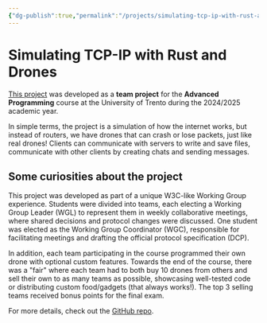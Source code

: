 ```yaml
---
{"dg-publish":true,"permalink":"/projects/simulating-tcp-ip-with-rust-and-drones/","created":"2025-03-29T18:10:42.522+01:00","updated":"2025-10-01T03:35:15.894+02:00"}
---
```


# Simulating TCP-IP with Rust and Drones

[This project](https://github.com/F4bbi/a-rust-project-about-drones) was developed as a **team project** for the **Advanced Programming** course at the University of Trento during the 2024/2025 academic year.

In simple terms, the project is a simulation of how the internet works, but instead of routers, we have drones that can crash or lose packets, just like real drones! Clients can communicate with servers to write and save files, communicate with other clients by creating chats and sending messages.

## Some curiosities about the project

This project was developed as part of a unique W3C-like Working Group experience. Students were divided into teams, each electing a Working Group Leader (WGL) to represent them in weekly collaborative meetings, where shared decisions and protocol changes were discussed. One student was elected as the Working Group Coordinator (WGC), responsible for facilitating meetings and drafting the official protocol specification (DCP).

In addition, each team participating in the course programmed their own drone with optional custom features. Towards the end of the course, there was a "fair" where each team had to both buy 10 drones from others and sell their own to as many teams as possible, showcasing well-tested code or distributing custom food/gadgets (that always works!). The top 3 selling teams received bonus points for the final exam.

For more details, check out the [GitHub repo](https://github.com/F4bbi/a-rust-project-about-drones).